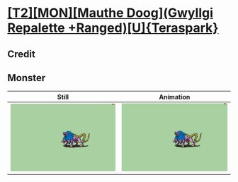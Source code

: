# [\[T2\]\[MON\]\[Mauthe Doog\]\(Gwyllgi Repalette +Ranged\)\[U\]{Teraspark}](../)

## Credit


	
## Monster

| Still | Animation |
| :---: | :-------: |
| ![Monster still](./Monster_000.png) | ![Monster animation](./Monster.gif) |
